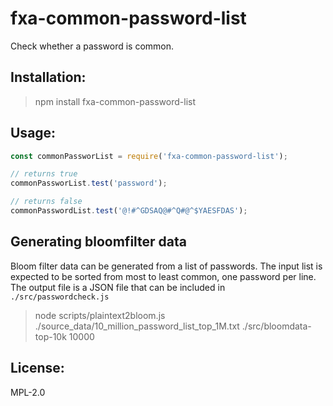 # fxa-common-password-list

Check whether a password is common.

## Installation:
> npm install fxa-common-password-list

## Usage:
```js
const commonPassworList = require('fxa-common-password-list');

// returns true
commonPassworList.test('password');

// returns false
commonPasswordList.test('@!#^GDSAQ@#^Q#@^$YAESFDAS');
```

## Generating bloomfilter data
Bloom filter data can be generated from a list
of passwords. The input list is expected to be
sorted from most to least common, one password
per line. The output file is a JSON file
that can be included in `./src/passwordcheck.js`

> node scripts/plaintext2bloom.js ./source_data/10_million_password_list_top_1M.txt ./src/bloomdata-top-10k 10000

## License:
MPL-2.0

